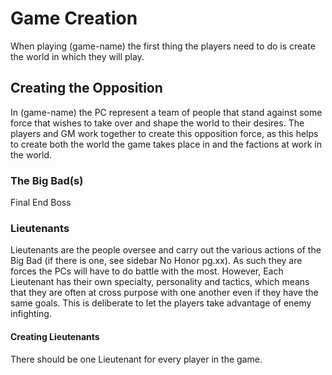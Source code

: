 # Game Creation

When playing (game-name) the first thing the players need to do is create the world in which they will play.

## Creating the Opposition

In (game-name) the PC represent a team of people that stand against some force that wishes to take over and shape the world to their desires. The players and GM work together to create this opposition force, as this helps to create both the world the game takes place in and the factions at work in the world.

### The Big Bad(s)

Final End Boss

### Lieutenants

<span class="game-term">Lieutenants</span> are the people oversee and carry out the various actions of the Big Bad (if there is one, see sidebar No Honor pg.xx). As such they are forces the PCs will have to do battle with the most. However, Each Lieutenant has their own specialty, personality and tactics, which means that they are often at cross purpose with one another even if they have the same goals.  This is deliberate to let the players take advantage of enemy infighting.

#### Creating Lieutenants

There should be one Lieutenant for every player in the game.